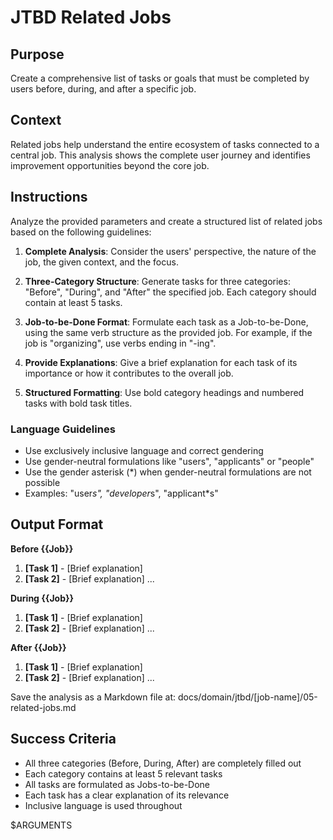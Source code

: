 # JTBD Related Jobs

## Purpose

Create a comprehensive list of tasks or goals that must be completed by users before, during, and after a specific job.

## Context

Related jobs help understand the entire ecosystem of tasks connected to a central job. This analysis shows the complete user journey and identifies improvement opportunities beyond the core job.

## Instructions

Analyze the provided parameters and create a structured list of related jobs based on the following guidelines:

1. **Complete Analysis**: Consider the users' perspective, the nature of the job, the given context, and the focus.

2. **Three-Category Structure**: Generate tasks for three categories: "Before", "During", and "After" the specified job. Each category should contain at least 5 tasks.

3. **Job-to-be-Done Format**: Formulate each task as a Job-to-be-Done, using the same verb structure as the provided job. For example, if the job is "organizing", use verbs ending in "-ing".

4. **Provide Explanations**: Give a brief explanation for each task of its importance or how it contributes to the overall job.

5. **Structured Formatting**: Use bold category headings and numbered tasks with bold task titles.

### Language Guidelines

- Use exclusively inclusive language and correct gendering
- Use gender-neutral formulations like "users", "applicants" or "people"
- Use the gender asterisk (*) when gender-neutral formulations are not possible
- Examples: "user*s", "developer*s", "applicant*s"

## Output Format

**Before {{Job}}**

1. **[Task 1]** - [Brief explanation]
2. **[Task 2]** - [Brief explanation]
...

**During {{Job}}**

1. **[Task 1]** - [Brief explanation]
2. **[Task 2]** - [Brief explanation]
...

**After {{Job}}**

1. **[Task 1]** - [Brief explanation]
2. **[Task 2]** - [Brief explanation]
...

Save the analysis as a Markdown file at: docs/domain/jtbd/[job-name]/05-related-jobs.md

## Success Criteria

- All three categories (Before, During, After) are completely filled out
- Each category contains at least 5 relevant tasks
- All tasks are formulated as Jobs-to-be-Done
- Each task has a clear explanation of its relevance
- Inclusive language is used throughout

$ARGUMENTS